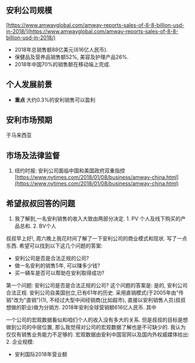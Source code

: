  ## 安利公司规模
 [https://www.amwayglobal.com/amway-reports-sales-of-8-8-billion-usd-in-2018/](https://www.amwayglobal.com/amway-reports-sales-of-8-8-billion-usd-in-2018/)
- 2018年总销售额88亿美元(616亿人民币).
- 保健品及营养品销售额52%, 美容及护理产品26%.
- 2018年中国70%的销售额在移动端上完成.

## 个人发展前景
- **重点** 大约0.3%的安利销售可以盈利

## 安利市场预期
于马来西亚


## 市场及法律监督
1. 纽约时报: 安利公司面临中国和美国政府双重指控
[https://www.nytimes.com/2018/01/08/business/amway-china.html](https://www.nytimes.com/2018/01/08/business/amway-china.html)

## 希望叔叔回答的问题
1. 我了解到,一名安利销售的收入大致由两部分决定. 1. PV 个人及线下购买的产品总和. 2. BV个人


叔叔早上好!, 周六晚上我花时间了解了一下安利公司的商业模式和现状. 写了一点东西. 希望可以找到以下这几个问题的答案:
- 安利公司是否是合法正规的公司?
- 做一名安利的销售5年, 可以赚多少钱?
- 买一辆车是否可以帮助在安利取得成功?

第一个问题: 安利公司是否是合法正规的公司?
这个问题的答案是: 是的, 安利公司合法正规. 安利公司自美国创立,已有61年的历史. 采用直销模式(于2005年由"传销"改为"直销")(1), 不经过大型中间经销商(比如超市), 直接以安利销售人员(叔叔想做的职业)做为分销方. 2018年安利全球营销额616亿人民币. 其中

一个公司的宏观数据看似和咱们个人的收入没有多大的关系. 但是叔叔的目标是想做到公司的中层位置, 那么我觉得对公司的宏观数据了解也是不可缺少的. 我认为仅仅有销售业务能力不足够的. 宏观数据由安利中国官网以及国内外权威媒体给出:
2. 企业规模:
-  安利国际2018年营业额



<!--stackedit_data:
eyJoaXN0b3J5IjpbLTE0NTEyODk5OTAsNTY4NTIzNDA2LC0yMD
QxOTk5OTA5LC0yMDkwOTMxNDU5LDIxMjM0NjU5MDAsLTE2ODQw
MzMzNzhdfQ==
-->